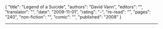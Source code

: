 {
"title": "Legend of a Suicide",
"authors": "David Vann",
"editors": "",
"translator": "",
"date": "2009-11-01",
"rating": "-",
"re-read": "",
"pages": "240",
"non-fiction": "",
"comic": "",
"published": "2008"
}

---
